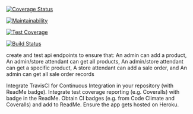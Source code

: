 [![Coverage Status](https://coveralls.io/repos/github/nearjay06/storemanager_APIs/badge.svg?branch=master)](https://coveralls.io/github/nearjay06/storemanager_APIs?branch=master)

[![Maintainability](https://api.codeclimate.com/v1/badges/9ae9d658eec87b2a9572/maintainability)](https://codeclimate.com/github/nearjay06/storemanager_APIs/maintainability)

[![Test Coverage](https://api.codeclimate.com/v1/badges/9ae9d658eec87b2a9572/test_coverage)](https://codeclimate.com/github/nearjay06/storemanager_APIs/test_coverage)

[![Build Status](https://travis-ci.org/nearjay06/storemanager_APIs.svg?branch=ft-endpoints)](https://travis-ci.org/nearjay06/storemanager_APIs)








create and test api endpoints to ensure that:
An admin can add a product,
An admin/store attendant can get all products,
An admin/store attendant can get a specific product,
A store attendant can add a sale order, and
An admin can get all sale order records

Integrate TravisCI for Continuous Integration in your repository (with ReadMe badge).
Integrate test coverage reporting (e.g. Coveralls) with badge in the ReadMe.
Obtain CI badges (e.g. from Code Climate and Coveralls) and add to ReadMe.
Ensure the app gets hosted on Heroku.



